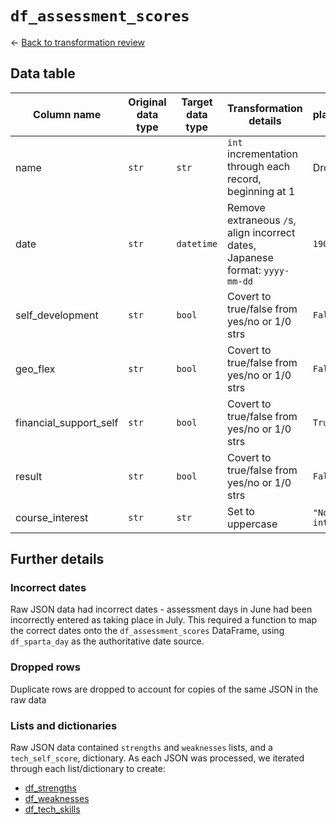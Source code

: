 # `df_assessment_scores`
&larr; [Back to transformation review](../data_transformation_review.md)

## Data table	
| Column name				| Original data type	| Target data type	| Transformation details															| Null placeholder rule		|
|---------------------------|-----------------------|-------------------|-----------------------------------------------------------------------------------|---------------------------|
| name						| `str`					| `str`				| `int` incrementation through each record, beginning at 1							| Drop row					|
| date						| `str`					| `datetime`		| Remove extraneous `/`s, align incorrect dates, Japanese format: `yyyy-mm-dd`		| `1900-01-01`				|
| self_development			| `str`					| `bool`			| Covert to true/false from yes/no or 1/0 strs										| `False`					|
| geo_flex					| `str`					| `bool`			| Covert to true/false from yes/no or 1/0 strs										| `False`					|
| financial_support_self	| `str`					| `bool`			| Covert to true/false from yes/no or 1/0 strs										| `True`					|
| result					| `str`					| `bool`			| Covert to true/false from yes/no or 1/0 strs										| `False`					|
| course_interest			| `str`					| `str`				| Set to uppercase																	| `"No interest"`			|

## Further details
### Incorrect dates
Raw JSON data had incorrect dates - assessment days in June had been incorrectly entered as taking place in July. This required a function to map the correct dates onto the `df_assessment_scores` DataFrame, using `df_sparta_day` as the authoritative date source.

### Dropped rows
Duplicate rows are dropped to account for copies of the same JSON in the raw data

### Lists and dictionaries
Raw JSON data contained `strengths` and `weaknesses` lists, and a `tech_self_score`, dictionary. As each JSON was processed, we iterated through each list/dictionary to create:
- [df_strengths](dtr_2_df_strengths.md)
- [df_weaknesses](dtr_2_df_weaknesses.md)
- [df_tech_skills](dtr_2_df_tech_skills.md)